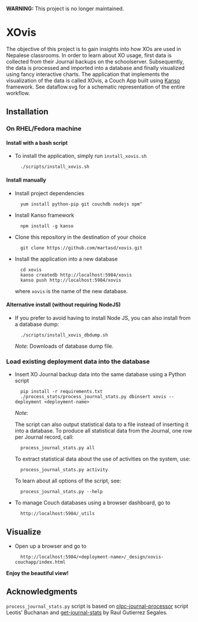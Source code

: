 **WARNING:** This project is no longer maintained.

# XOvis

The objective of this project is to gain insights into how XOs are used in
Nepalese classrooms. In order to learn about XO usage, first data is collected
from their Journal backups on the schoolserver. Subsequently, the data is
processed and imported into a database and finally visualized using fancy
interactive charts. The application that implements the visualization of the
data is called XOvis, a Couch App built using [Kanso](htttp://kan.so)
framework. See dataflow.svg for a schematic representation of the entire
workflow.

## Installation

### On RHEL/Fedora machine

#### Install with a bash script

* To install the application, simply run `install_xovis.sh`

		./scripts/install_xovis.sh

#### Install manually

* Install project dependencies

		yum install python-pip git couchdb nodejs npm"

* Install Kanso framework

		npm install -g kanso

* Clone this repository in the destination of your choice

		git clone https://github.com/martasd/xovis.git

* Install the application into a new database
	
		cd xovis
		kanso createdb http://localhost:5984/xovis
		kanso push http://localhost:5984/xovis

	where `xovis` is the name of the new database.

#### Alternative install (without requiring NodeJS)

* If you prefer to avoid having to install Node JS, you can also install from a
database dump:

		./scripts/install_xovis_dbdump.sh

	*Note:* Downloads of database dump file.

### Load existing deployment data into the database

* Insert XO Journal backup data into the same database using a Python script

		pip install -r requirements.txt
		./process_stats/process_journal_stats.py dbinsert xovis --deployment <deployment-name>
		
	*Note:*

	The script can also output statistical data to a file instead of inserting it
	into a database. To produce all statistical data from the Journal, one row per
	Journal record, call:
	
		process_journal_stats.py all
	
	To extract statistical data about the use of activities on the system, use:
	
		process_journal_stats.py activity
	
	To learn about all options of the script, see:
	
		process_journal_stats.py --help

* To manage Couch databases using a browser dashboard, go to

		http://localhost:5984/_utils

## Visualize

* Open up a browser and go to

		http://localhost:5984/<deployment-name>/_design/xovis-couchapp/index.html

**Enjoy the beautiful view!**

## Acknowledgments

`process_journal_stats.py` script is based on
[olpc-journal-processor](https://github.com/Leotis/olpc_journal_processor)
script Leotis' Buchanan and
[get-journal-stats](http://gitorious.paraguayeduca.org/get-journal-stats) by
Raul Gutierrez Segales.
